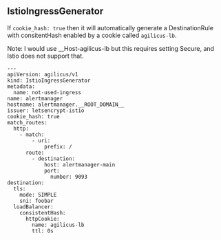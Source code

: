 ## IstioIngressGenerator

If `cookie_hash: true` then it will automatically generate
a DestinationRule with consitentHash enabled by a cookie
called `agilicus-lb`.

Note: I would use __Host-agilicus-lb but this requires
setting Secure, and Istio does not support that.

```
---
apiVersion: agilicus/v1
kind: IstioIngressGenerator
metadata:
  name: not-used-ingress
name: alertmanager
hostname: alertmanager.__ROOT_DOMAIN__
issuer: letsencrypt-istio
cookie_hash: true
match_routes:
  http:
    - match:
        - uri:
            prefix: /
      route:
        - destination:
            host: alertmanager-main
            port:
              number: 9093
destination:
  tls:
    mode: SIMPLE
    sni: foobar
  loadBalancer:
    consistentHash:
      httpCookie:
        name: agilicus-lb
        ttl: 0s
```
